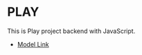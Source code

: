 # PLAY


This is Play project backend with JavaScript.
- [Model Link](https://app.eraser.io/workspace/YtPqZ1VogxGy1jzIDkzj)

